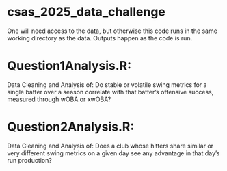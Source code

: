 # csas_2025_data_challenge
One will need access to the data, but otherwise this code runs in the same working directory as the data. Outputs happen as the code is run.
# Question1Analysis.R: 
Data Cleaning and Analysis of: Do stable or volatile swing metrics for a single batter over a season correlate with that batter’s offensive success, measured through wOBA or xwOBA?
# Question2Analysis.R:
Data Cleaning and Analysis of: Does a club whose hitters share similar or very different swing metrics on a given day see any advantage in that day’s run production?
